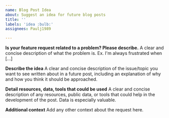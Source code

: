 ```yaml
---
name: Blog Post Idea
about: Suggest an idea for future blog posts
title: ''
labels: 'idea :bulb:'
assignees: Paulj1989

---
```


**Is your feature request related to a problem? Please describe.**
A clear and concise description of what the problem is. Ex. I'm always frustrated when [...]

**Describe the idea**
A clear and concise description of the issue/topic you want to see written about in a future post, including an explanation of why and how you think it should be approached.

**Detail resources, data, tools that could be used**
A clear and concise description of any resources, public data, or tools that could help in the development of the post. Data is especially valuable.

**Additional context**
Add any other context about the request here.
